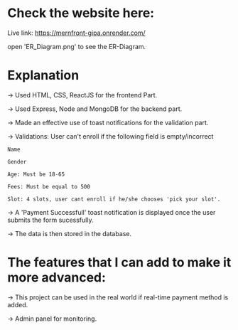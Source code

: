 
# Check the website here:
Live link: https://mernfront-gipa.onrender.com/

open 'ER_Diagram.png' to see the ER-Diagram.

# Explanation

-> Used HTML, CSS, ReactJS for the frontend Part.

-> Used Express, Node and MongoDB for the backend part.

-> Made an effective use of toast notifications for the validation part.

-> Validations: User can't enroll if the following field is empty/incorrect

    Name
    
    Gender
    
    Age: Must be 18-65
    
    Fees: Must be equal to 500
    
    Slot: 4 slots, user cant enroll if he/she chooses 'pick your slot'.
    
-> A 'Payment Successfull' toast notification is displayed once the user submits the form sucessfully.

-> The data is then stored in the database.


# The features that I can add to make it more advanced:

-> This project can be used in the real world if real-time payment method is added.

-> Admin panel for monitoring.
